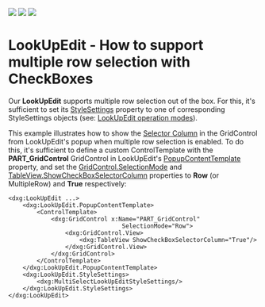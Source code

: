 <!-- default badges list -->
![](https://img.shields.io/endpoint?url=https://codecentral.devexpress.com/api/v1/VersionRange/160682012/21.1.5%2B)
[![](https://img.shields.io/badge/Open_in_DevExpress_Support_Center-FF7200?style=flat-square&logo=DevExpress&logoColor=white)](https://supportcenter.devexpress.com/ticket/details/T830489)
[![](https://img.shields.io/badge/📖_How_to_use_DevExpress_Examples-e9f6fc?style=flat-square)](https://docs.devexpress.com/GeneralInformation/403183)
<!-- default badges end -->
# LookUpEdit - How to support multiple row selection with CheckBoxes

Our **LookUpEdit** supports multiple row selection out of the box. For this, it's sufficient to set its [StyleSettings](https://documentation.devexpress.com/WPF/DevExpress.Xpf.Grid.LookUp.LookUpEdit.StyleSettings.property) property to one of corresponding StyleSettings objects (see: [LookUpEdit operation modes](https://documentation.devexpress.com/WPF/116556/Controls-and-Libraries/Data-Editors/Common-Features/Editor-Operation-Modes/LookUpEdit)). 

This example illustrates how to show the [Selector Column](https://documentation.devexpress.com/WPF/17808/Controls-and-Libraries/Data-Grid/Visual-Elements/Table-View-Elements/Selector-Column) in the GridControl from LookUpEdit's popup when multiple row selection is enabled. To do this, it's sufficient to define a custom ControlTemplate with the **PART_GridControl** GridControl in LookUpEdit's [PopupContentTemplate](https://documentation.devexpress.com/WPF/DevExpress.Xpf.Editors.PopupBaseEdit.PopupContentTemplate.property) property, and set the [GridControl.SelectionMode](https://documentation.devexpress.com/WPF/DevExpress.Xpf.Grid.DataControlBase.SelectionMode.property) and [TableView.ShowCheckBoxSelectorColumn](https://documentation.devexpress.com/WPF/DevExpress.Xpf.Grid.TableView.ShowCheckBoxSelectorColumn.property) properties to **Row** (or MultipleRow) and **True** respectively: 

````XAML
<dxg:LookUpEdit ...>
    <dxg:LookUpEdit.PopupContentTemplate>
        <ControlTemplate>
            <dxg:GridControl x:Name="PART_GridControl"
                                SelectionMode="Row">
                <dxg:GridControl.View>
                    <dxg:TableView ShowCheckBoxSelectorColumn="True"/>
                </dxg:GridControl.View>
            </dxg:GridControl>
        </ControlTemplate>
    </dxg:LookUpEdit.PopupContentTemplate>
    <dxg:LookUpEdit.StyleSettings>
        <dxg:MultiSelectLookUpEditStyleSettings/>
    </dxg:LookUpEdit.StyleSettings>
</dxg:LookUpEdit>
````
